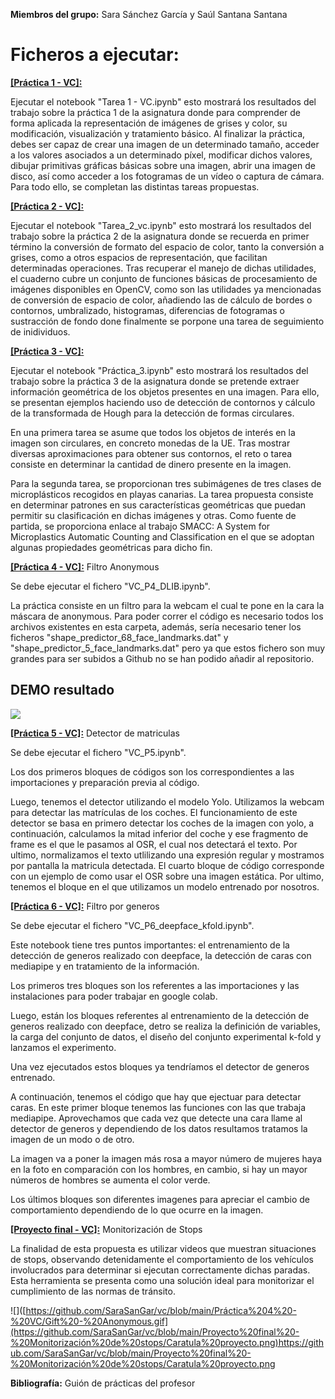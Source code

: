 **Miembros del grupo:** Sara Sánchez García y Saúl Santana Santana

Ficheros a ejecutar:
===============================

<a href="https://github.com/SaraSanGar/vc/tree/main/Práctica%201%20-%20VC"><b>[Práctica 1 - VC]:</b></a>

Ejecutar el notebook "Tarea 1 - VC.ipynb" esto mostrará los resultados del trabajo sobre la práctica 1 de la asignatura donde para comprender de forma aplicada la representación de imágenes de grises y color, su modificación, visualización y tratamiento básico. Al finalizar la práctica, debes ser capaz de crear una imagen de un determinado tamaño, acceder a los valores asociados a un determinado píxel, modificar dichos valores, dibujar primitivas gráficas básicas sobre una imagen, abrir una imagen de disco, así como acceder a los fotogramas de un vídeo o captura de cámara. Para todo ello, se completan las distintas tareas propuestas.


<a href="https://github.com/SaraSanGar/vc/tree/main/Práctica%202%20-%20VC"><b>[Práctica 2 - VC]:</b></a>

Ejecutar el notebook "Tarea_2_vc.ipynb" esto mostrará los resultados del trabajo sobre la práctica 2 de la asignatura donde se recuerda en primer término la conversión de formato del espacio de color, tanto la conversión a grises, como a otros espacios de representación, que facilitan determinadas operaciones. Tras recuperar el manejo de dichas utilidades, el cuaderno cubre un conjunto de funciones básicas de procesamiento de imágenes disponibles en OpenCV, como son las utilidades ya mencionadas de conversión de espacio de color, añadiendo las de cálculo de bordes o contornos, umbralizado, histogramas, diferencias de fotogramas o sustracción de fondo done finalmente se porpone una tarea de seguimiento de inidividuos.


<a href="https://github.com/SaraSanGar/vc/tree/main/Práctica%203%20-%20VC"><b>[Práctica 3 - VC]:</b></a>

Ejecutar el notebook "Práctica_3.ipynb" esto mostrará los resultados del trabajo sobre la práctica 3 de la asignatura donde se pretende  extraer información geométrica de los objetos presentes en una imagen. Para ello, se presentan ejemplos haciendo uso de detección de contornos y cálculo de la transformada de Hough para la detección de formas circulares.

En una primera tarea se asume que todos los objetos de interés en la imagen son circulares, en concreto monedas de la UE. Tras mostrar diversas aproximaciones para obtener sus contornos, el reto o tarea consiste en determinar la cantidad de dinero presente en la imagen.

Para la segunda tarea, se proporcionan tres subimágenes de tres clases de microplásticos recogidos en playas canarias. La tarea propuesta consiste en determinar patrones en sus características geométricas que puedan permitir su clasificación en dichas imágenes y otras. Como fuente de partida, se proporciona enlace al trabajo SMACC: A System for Microplastics Automatic Counting and Classification en el que se adoptan algunas propiedades geométricas para dicho fin.


<a href="https://github.com/SaraSanGar/vc/tree/main/Práctica%204%20-%20VC#práctica-4---filtro"><b>[Práctica 4 - VC]:</b></a> Filtro Anonymous

Se debe ejecutar el fichero  "VC_P4_DLIB.ipynb". 

La práctica consiste en un filtro para la webcam el cual te pone en la cara la máscara de anonymous.
Para poder correr el código es necesario todos los archivos existentes en esta carpeta, además, sería necesario tener los ficheros "shape_predictor_68_face_landmarks.dat" y "shape_predictor_5_face_landmarks.dat" pero ya que estos fichero son muy grandes para ser subidos a Github no se han podido añadir al repositorio.

## DEMO resultado

![](https://github.com/SaraSanGar/vc/blob/main/Práctica%204%20-%20VC/Gift%20-%20Anonymous.gif)


<a href="https://github.com/SaraSanGar/vc/tree/main/Práctica%205%20-%20VC"><b>[Práctica 5 - VC]:</b></a> Detector de matriculas

Se debe ejecutar el fichero  "VC_P5.ipynb". 

Los dos primeros bloques de códigos son los correspondientes a las importaciones y preparación previa al código.

Luego, tenemos el detector utilizando el modelo Yolo. Utilizamos la webcam para detectar las matrículas de los coches. El funcionamiento de este detector se basa en primero detectar los coches de la imagen con yolo, a continuación, calculamos la mitad inferior del coche y ese fragmento de frame es el que le pasamos al OSR, el cual nos detectará el texto. Por ultimo, normalizamos el texto utlilizando una expresión regular y mostramos por pantalla la matricula detectada.
El cuarto bloque de código corresponde con un ejemplo de como usar el OSR sobre una imagen estática.
Por ultimo,  tenemos el bloque en el que utilizamos un modelo entrenado por nosotros. 

<a href="https://github.com/SaraSanGar/vc/tree/main/Práctica%206%20-%20VC"><b>[Práctica 6 - VC]:</b></a> Filtro por generos

Se debe ejecutar el fichero  "VC_P6_deepface_kfold.ipynb". 

Este notebook tiene tres puntos importantes: el entrenamiento de la detección de generos realizado con deepface, la detección de caras con mediapipe y en tratamiento de la información.

Los primeros tres bloques son los referentes a las importaciones y las instalaciones para poder trabajar en google colab.

Luego, están los bloques referentes al entrenamiento de la detección de generos realizado con deepface, detro se realiza la definición de variables, la carga del conjunto de datos, el diseño del conjunto experimental k-fold y lanzamos el experimento. 

Una vez ejecutados estos bloques ya tendríamos el detector de generos entrenado.

A continuación, tenemos el código que hay que ejectuar para detectar caras. En este primer bloque tenemos las funciones con las que trabaja mediapipe. Aprovechamos que cada vez que detecte una cara llame al detector de generos y dependiendo de los datos resultamos tratamos la imagen de un modo o de otro. 

La imagen va a poner la imagen más rosa a mayor número de mujeres haya en la foto en comparación con los hombres, en cambio, si hay un mayor números de hombres se aumenta el color verde.

Los últimos bloques son diferentes imagenes para apreciar el cambio de comportamiento dependiendo de lo que ocurre en la imagen.

<a href="https://github.com/SaraSanGar/vc/tree/main/Proyecto%20final%20-%20Monitorización%20de%20stops"><b>[Proyecto final - VC]:</b></a> Monitorización de Stops

La finalidad de esta propuesta es utilizar videos que muestran situaciones de stops, observando detenidamente el comportamiento de los vehículos involucrados para determinar si ejecutan correctamente dichas paradas. Esta herramienta se presenta como una solución ideal para monitorizar el cumplimiento de las normas de tránsito.

![]([https://github.com/SaraSanGar/vc/blob/main/Práctica%204%20-%20VC/Gift%20-%20Anonymous.gif](https://github.com/SaraSanGar/vc/blob/main/Proyecto%20final%20-%20Monitorización%20de%20stops/Caratula%20proyecto.png)https://github.com/SaraSanGar/vc/blob/main/Proyecto%20final%20-%20Monitorización%20de%20stops/Caratula%20proyecto.png

**Bibliografía:** Guión de prácticas del profesor

